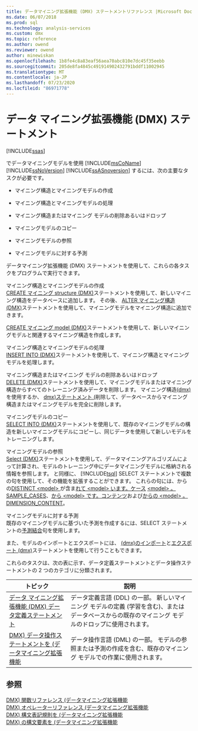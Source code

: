 ```yaml
---
title: データマイニング拡張機能 (DMX) ステートメントリファレンス |Microsoft Docs
ms.date: 06/07/2018
ms.prod: sql
ms.technology: analysis-services
ms.custom: dmx
ms.topic: reference
ms.author: owend
ms.reviewer: owend
author: minewiskan
ms.openlocfilehash: 1b8fe4c8a83eaf56aea70abc810e7dc45f35eebb
ms.sourcegitcommit: 205de8fa4845c491914902432791bddf11002945
ms.translationtype: MT
ms.contentlocale: ja-JP
ms.lasthandoff: 07/23/2020
ms.locfileid: "86971778"
---
```

# <a name="data-mining-extensions-dmx-statements"></a>データ マイニング拡張機能 (DMX) ステートメント
[!INCLUDE[ssas](../includes/applies-to-version/ssas.md)]

  でデータマイニングモデルを使用 [!INCLUDE[msCoName](../includes/msconame-md.md)] [!INCLUDE[ssNoVersion](../includes/ssnoversion-md.md)] [!INCLUDE[ssASnoversion](../includes/ssasnoversion-md.md)] するには、次の主要なタスクが必要です。  
  
-   マイニング構造とマイニングモデルの作成  
  
-   マイニング構造とマイニングモデルの処理  
  
-   マイニング構造またはマイニング モデルの削除あるいはドロップ  
  
-   マイニングモデルのコピー  
  
-   マイニングモデルの参照  
  
-   マイニングモデルに対する予測  
  
 データマイニング拡張機能 (DMX) ステートメントを使用して、これらの各タスクをプログラムで実行できます。  
  
 マイニング構造とマイニングモデルの作成  
 [CREATE マイニング structure &#40;DMX&#41;](../dmx/create-mining-structure-dmx.md)ステートメントを使用して、新しいマイニング構造をデータベースに追加します。 その後、 [ALTER マイニング構造 &#40;DMX&#41;](../dmx/alter-mining-structure-dmx.md)ステートメントを使用して、マイニングモデルをマイニング構造に追加できます。  
  
 [CREATE マイニング model &#40;DMX&#41;](../dmx/create-mining-model-dmx.md)ステートメントを使用して、新しいマイニングモデルと関連するマイニング構造を作成します。  
  
 マイニング構造とマイニングモデルの処理  
 [INSERT INTO &#40;DMX&#41;](../dmx/insert-into-dmx.md)ステートメントを使用して、マイニング構造とマイニングモデルを処理します。  
  
 マイニング構造またはマイニング モデルの削除あるいはドロップ  
 [DELETE &#40;DMX&#41;](../dmx/delete-dmx.md)ステートメントを使用して、マイニングモデルまたはマイニング構造からすべてのトレーニング済みデータを削除します。 マイニング構造[&#40;dmx&#41;](../dmx/drop-mining-structure-dmx.md)を使用するか、 [dmx&#41;ステートメント &#40;](../dmx/drop-mining-model-dmx.md)削除して、データベースからマイニング構造またはマイニングモデルを完全に削除します。  
  
 マイニングモデルのコピー  
 [SELECT INTO &#40;DMX&#41;](../dmx/select-into-dmx.md)ステートメントを使用して、既存のマイニングモデルの構造を新しいマイニングモデルにコピーし、同じデータを使用して新しいモデルをトレーニングします。  
  
 マイニングモデルの参照  
 [Select &#40;DMX&#41;](../dmx/select-dmx.md)ステートメントを使用して、データマイニングアルゴリズムによって計算され、モデルのトレーニング中にデータマイニングモデルに格納される情報を参照します。 と同様に、 [!INCLUDE[tsql](../includes/tsql-md.md)] SELECT ステートメントで複数の句を使用して、その機能を拡張することができます。 これらの句には、からの[DISTINCT \<model> ](../dmx/select-distinct-from-model-dmx.md)が含ま[れて \<model> います。ケース](../dmx/select-from-model-cases-dmx.md) [ \<model> 。SAMPLE_CASES](../dmx/select-from-model-sample-cases-dmx.md)、[から \<model> です。コンテンツ](../dmx/select-from-model-content-dmx.md)および[からの \<model> 。DIMENSION_CONTENT](../dmx/select-from-model-dimension-content-dmx.md)。  
  
 マイニングモデルに対する予測  
 既存のマイニングモデルに基づいた予測を作成するには、SELECT ステートメントの[予測結合](../dmx/select-from-model-prediction-join-dmx.md)句を使用します。  
  
 また、モデルのインポートとエクスポートには、 [&#40;dmx&#41;のインポート](../dmx/import-dmx.md)と[エクスポート &#40;dmx&#41;](../dmx/export-dmx.md)ステートメントを使用して行うこともできます。  
  
 これらのタスクは、次の表に示す、データ定義ステートメントとデータ操作ステートメントの 2 つのカテゴリに分類されます。  
  
|トピック|説明|  
|-----------|-----------------|  
|[データ マイニング拡張機能 (DMX) データ定義ステートメント](../dmx/dmx-statements-data-definition.md)|データ定義言語 (DDL) の一部。 新しいマイニング モデルの定義 (学習を含む)、またはデータベースからの既存のマイニング モデルのドロップに使用されます。|  
|[DMX&#41; データ操作ステートメントを &#40;データマイニング拡張機能](../dmx/dmx-statements-data-manipulation.md)|データ操作言語 (DML) の一部。 モデルの参照または予測の作成を含む、既存のマイニング モデルでの作業に使用されます。|  
  
## <a name="see-also"></a>参照  
 [DMX&#41; 関数リファレンス &#40;データマイニング拡張機能](../dmx/data-mining-extensions-dmx-function-reference.md)   
 [DMX&#41; オペレーターリファレンス &#40;データマイニング拡張機能](../dmx/data-mining-extensions-dmx-operator-reference.md)   
 [DMX&#41; 構文表記規則を &#40;データマイニング拡張機能](../dmx/data-mining-extensions-dmx-syntax-conventions.md)   
 [DMX&#41; の構文要素を &#40;データマイニング拡張機能](../dmx/data-mining-extensions-dmx-syntax-elements.md)  
  
  
